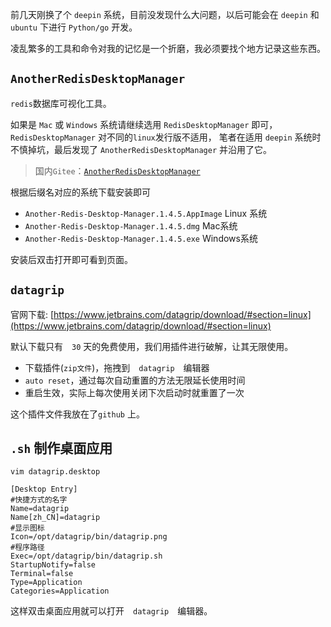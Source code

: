 
前几天刚换了个 `deepin` 系统，目前没发现什么大问题，以后可能会在 `deepin` 和 `ubuntu` 下进行 `Python/go` 开发。

凌乱繁多的工具和命令对我的记忆是一个折磨，我必须要找个地方记录这些东西。


## `AnotherRedisDesktopManager`

`redis`数据库可视化工具。

如果是 `Mac` 或 `Windows` 系统请继续选用 `RedisDesktopManager` 即可，`RedisDesktopManager` 对不同的`linux`发行版不适用，
笔者在适用 `deepin` 系统时不慎掉坑，最后发现了 `AnotherRedisDesktopManager` 并沿用了它。


> 国内`Gitee`：[`AnotherRedisDesktopManager`](https://gitee.com/qishibo/AnotherRedisDesktopManager/releases)


根据后缀名对应的系统下载安装即可

 - `Another-Redis-Desktop-Manager.1.4.5.AppImage`  Linux 系统
 - `Another-Redis-Desktop-Manager.1.4.5.dmg` Mac系统
 - `Another-Redis-Desktop-Manager.1.4.5.exe` Windows系统

 安装后双击打开即可看到页面。



## `datagrip`

官网下载: [https://www.jetbrains.com/datagrip/download/#section=linux](https://www.jetbrains.com/datagrip/download/#section=linux)

默认下载只有　`30` 天的免费使用，我们用插件进行破解，让其无限使用。

- 下载插件(`zip文件`)，拖拽到　`datagrip`　编辑器
- `auto reset`，通过每次自动重置的方法无限延长使用时间
- 重启生效，实际上每次使用关闭下次启动时就重置了一次
  
这个插件文件我放在了`github` 上。


## `.sh` 制作桌面应用

```shell
vim datagrip.desktop 
```


```shell
[Desktop Entry]
#快捷方式的名字
Name=datagrip
Name[zh_CN]=datagrip
#显示图标
Icon=/opt/datagrip/bin/datagrip.png
#程序路径
Exec=/opt/datagrip/bin/datagrip.sh
StartupNotify=false
Terminal=false
Type=Application
Categories=Application
```

这样双击桌面应用就可以打开　`datagrip`　编辑器。



 